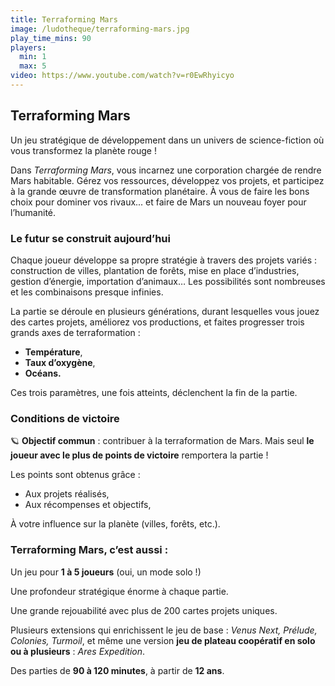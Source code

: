 ```yaml
---
title: Terraforming Mars
image: /ludotheque/terraforming-mars.jpg
play_time_mins: 90
players:
  min: 1
  max: 5
video: https://www.youtube.com/watch?v=r0EwRhyicyo
---
```


## **Terraforming Mars**

Un jeu stratégique de développement dans un univers de science-fiction où vous transformez la planète rouge !

Dans *Terraforming Mars*, vous incarnez une corporation chargée de rendre Mars habitable. Gérez vos ressources, développez vos projets, et participez à la grande œuvre de transformation planétaire. À vous de faire les bons choix pour dominer vos rivaux... et faire de Mars un nouveau foyer pour l’humanité.

### **Le futur se construit aujourd’hui**

Chaque joueur développe sa propre stratégie à travers des projets variés : construction de villes, plantation de forêts, mise en place d’industries, gestion d’énergie, importation d’animaux… Les possibilités sont nombreuses et les combinaisons presque infinies.

La partie se déroule en plusieurs générations, durant lesquelles vous jouez des cartes projets, améliorez vos productions, et faites progresser trois grands axes de terraformation :

- **Température**,
- **Taux d’oxygène**,
- **Océans.**

Ces trois paramètres, une fois atteints, déclenchent la fin de la partie.

### **Conditions de victoire**

🪐 **Objectif commun** : contribuer à la terraformation de Mars. Mais seul **le joueur avec le plus de points de victoire** remportera la partie !

Les points sont obtenus grâce :

- Aux projets réalisés,
- Aux récompenses et objectifs,

À votre influence sur la planète (villes, forêts, etc.).

### **Terraforming Mars, c’est aussi :**

Un jeu pour **1 à 5 joueurs** (oui, un mode solo !)

Une profondeur stratégique énorme à chaque partie.

Une grande rejouabilité avec plus de 200 cartes projets uniques.

Plusieurs extensions qui enrichissent le jeu de base : *Venus Next, Prélude, Colonies, Turmoil*, et même une version **jeu de plateau coopératif en solo ou à plusieurs** : *Ares Expedition*.

Des parties de **90 à 120 minutes**, à partir de **12 ans**.
